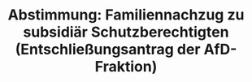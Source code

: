 ---
abstimmung:
  abstimmung: 3
  bundestagssitzung: 40
  datum: 15. Juni 2018
  legislaturperiode: 19
categories:
- Todo
data:
- title: Abstimmungsergebnis 20180615_3-data.pdf
  url: /res/2021-btw/abstimmungsergebnisse/20180615_3-data.pdf
- title: Abstimmungsergebnis 20180615_3_xls-data.xls
  url: /res/2021-btw/abstimmungsergebnisse/20180615_3_xls-data.xls
- title: Abstimmungsergebnis 20180615_3_xls-datacsv
  url: /res/2021-btw/abstimmungsergebnisse/csv/20180615_3_xls-datacsv
ergebnis:
  AfD:
    enthaltung: 0
    gesamt: 92
    ja: 79
    nein: 0
    nichtabgegeben: 13
    ungueltig: 0
  Bündnis 90/Die Grünen:
    enthaltung: 0
    gesamt: 67
    ja: 0
    nein: 60
    nichtabgegeben: 7
    ungueltig: 0
  Die Linke:
    enthaltung: 0
    gesamt: 69
    ja: 0
    nein: 59
    nichtabgegeben: 10
    ungueltig: 0
  FDP:
    enthaltung: 0
    gesamt: 80
    ja: 1
    nein: 72
    nichtabgegeben: 7
    ungueltig: 0
  cdu/csu:
    enthaltung: 0
    gesamt: 246
    ja: 1
    nein: 230
    nichtabgegeben: 15
    ungueltig: 0
  file: 20180615_3_xls-data.xls
  fraktionslos:
    enthaltung: 0
    gesamt: 2
    ja: 2
    nein: 0
    nichtabgegeben: 0
    ungueltig: 0
  spd:
    enthaltung: 0
    gesamt: 153
    ja: 0
    nein: 143
    nichtabgegeben: 10
    ungueltig: 0
layout: abstimmung
links:
- title: Link zu bundestag.de
  url: https://www.bundestag.de/parlament/plenum/abstimmung/abstimmung?id=524
preview: 'Deutscher Bundestag


  40. Sitzung des Deutschen Bundestages

  am Freitag, 15. Juni 2018


  Endgültiges Ergebnis der Namentlichen Abstimmung Nr. 3


  Entschließungsantrag der Abgeordneten Dr. Alice Weidel, Dr. Alexander Gauland, Dr.

  Bernd Baumann und der Fraktion der AfD

  zu der dritten Beratung des Gesetzentwurfs der Bundesregierung

  Entwurf eines Gesetzes zur Neuregelung des Familiennachzugs zu subsidiär

  Schutzberechtigten (Familiennachzugsneuregelungsgesetz)

  - Drucksachen 19/2438, 19/2702, 19/2740 und 19/2767 -'
tags:
- Todo
title: 'Abstimmung: Familiennachzug zu subsidiär Schutzberechtigten (Entschließungsantrag
  der AfD-Fraktion)'
---